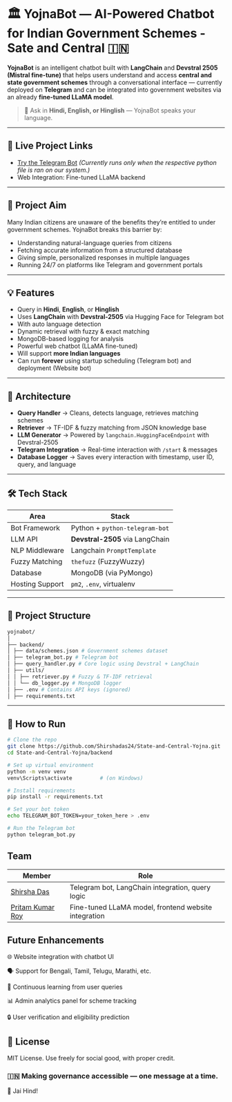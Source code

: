 # 🏛️ YojnaBot — AI-Powered Chatbot for Indian Government Schemes - Sate and Central 🇮🇳

**YojnaBot** is an intelligent chatbot built with **LangChain** and **Devstral 2505 (Mistral fine-tune)** that helps users understand and access **central and state government schemes** through a conversational interface — currently deployed on **Telegram** and can be integrated into government websites via an already **fine-tuned LLaMA model**.

> 💬 Ask in **Hindi, English, or Hinglish** — YojnaBot speaks your language.

---

## 🚀 Live Project Links

-  [Try the Telegram Bot](https://t.me/YOUR_BOT_USERNAME) *(Currently runs only when the respective python file is ran on our system.)*
-  Web Integration: Fine-tuned LLaMA backend

---

## 🎯 Project Aim

Many Indian citizens are unaware of the benefits they’re entitled to under government schemes. YojnaBot breaks this barrier by:

- Understanding natural-language queries from citizens
- Fetching accurate information from a structured database
- Giving simple, personalized responses in multiple languages
- Running 24/7 on platforms like Telegram and government portals

---

## 💡 Features

* Query in **Hindi**, **English**, or **Hinglish**  
* Uses **LangChain** with **Devstral-2505** via Hugging Face for Telegram bot
* With auto language detection
* Dynamic retrieval with fuzzy & exact matching
* MongoDB-based logging for analysis  
* Powerful web chatbot (LLaMA fine-tuned)   
* Will support **more Indian languages**  
* Can run **forever** using startup scheduling (Telegram bot) and deployment (Website bot)

---

## 🧠 Architecture

- **Query Handler** → Cleans, detects language, retrieves matching schemes
- **Retriever** → TF-IDF & fuzzy matching from JSON knowledge base
- **LLM Generator** → Powered by `langchain.HuggingFaceEndpoint` with Devstral-2505
- **Telegram Integration** → Real-time interaction with `/start` & messages
- **Database Logger** → Saves every interaction with timestamp, user ID, query, and language

---

## 🛠️ Tech Stack

| Area              | Stack                            |
|-------------------|----------------------------------|
| Bot Framework     | Python + `python-telegram-bot`   |
| LLM API           | **Devstral-2505** via LangChain  |
| NLP Middleware    | Langchain `PromptTemplate`       |
| Fuzzy Matching    | `thefuzz` (FuzzyWuzzy)           |
| Database          | MongoDB (via PyMongo)            |
| Hosting Support   | `pm2`, `.env`, virtualenv        |

---

## 📁 Project Structure
```bash
yojnabot/
│
├── backend/
│ ├── data/schemes.json # Government schemes dataset
│ ├── telegram_bot.py # Telegram bot
│ ├── query_handler.py # Core logic using Devstral + LangChain
│ ├── utils/
│ │ ├── retriever.py # Fuzzy & TF-IDF retrieval
│ │ └── db_logger.py # MongoDB logger
│ ├── .env # Contains API keys (ignored)
│ ├── requirements.txt
```

---

## 🔧 How to Run

```bash
# Clone the repo
git clone https://github.com/Shirshadas24/State-and-Central-Yojna.git
cd State-and-Central-Yojna/backend

# Set up virtual environment
python -m venv venv
venv\Scripts\activate         # (on Windows)

# Install requirements
pip install -r requirements.txt

# Set your bot token
echo TELEGRAM_BOT_TOKEN=your_token_here > .env

# Run the Telegram bot
python telegram_bot.py
```
##  Team
| Member                                                     | Role                                                  |
|------------------------------------------------------------|-------------------------------------------------------|
| [Shirsha Das](https://shirshadas.vercel.app/)              | Telegram bot, LangChain integration, query logic      |
| [Pritam Kumar Roy](https://pritam-kumar-roy.vercel.app/)   | Fine-tuned LLaMA model, frontend website integration  |


##  Future Enhancements
🌐 Website integration with chatbot UI

🗣 Support for Bengali, Tamil, Telugu, Marathi, etc.

🔁 Continuous learning from user queries

📊 Admin analytics panel for scheme tracking

🔒 User verification and eligibility prediction

## 📜 License
MIT License.
Use freely for social good, with proper credit.

### 🇮🇳 Making governance accessible — one message at a time.
🙌 Jai Hind!
